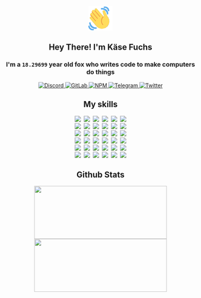 <div><p align=center><img src=./resources/images/wave.gif width=64px height=64px></p><h2 align=center>Hey There! I'm Käse Fuchs</h2><h3 align=center>I'm a <code>18.29699</code> year old fox who writes code to make computers do things</h3><p align=center><a href=https://discord.com/users/507526681125322772><img alt=Discord src="https://img.shields.io/badge/Discord-5865F2?logo=discord&logoColor=white&style=flat-square#60f31d4d1e7952441f040a12712b0186"> </a><a href=https://gitlab.com/kasefuchs><img alt=GitLab src="https://img.shields.io/badge/GitLab-330F63?logo=gitlab&logoColor=white&style=flat-square#60f31d4d1e7952441f040a12712b0186"> </a><a href=https://npmjs.com/~kasefuchs><img alt=NPM src="https://img.shields.io/badge/NPM-CB3837?logo=npm&logoColor=white&style=flat-square#60f31d4d1e7952441f040a12712b0186"> </a><a href=https://t.me/kasefuchs><img alt=Telegram src="https://img.shields.io/badge/Telegram-2CA5E0?logo=telegram&logoColor=white&style=flat-square#60f31d4d1e7952441f040a12712b0186"> </a><a href=https://twitter.com/kasefuchs><img alt=Twitter src="https://img.shields.io/badge/Twitter-1DA1F2?logo=twitter&logoColor=white&style=flat-square#60f31d4d1e7952441f040a12712b0186"></a></p><h2 align=center>My skills</h2><p align=center><a href=https://aws.amazon.com/ ><picture><source srcset="https://skillicons.dev/icons?i=aws&theme=dark#60f31d4d1e7952441f040a12712b0186" media="(prefers-color-scheme: dark)"><source srcset="https://skillicons.dev/icons?i=aws&theme=light#60f31d4d1e7952441f040a12712b0186" media="(prefers-color-scheme: light), (prefers-color-scheme: no-preference)"><img src="https://skillicons.dev/icons?i=aws&theme=light#60f31d4d1e7952441f040a12712b0186"></picture></a>&nbsp;&nbsp;<a href=https://en.wikipedia.org/wiki/Bash_(Unix_shell)><picture><source srcset="https://skillicons.dev/icons?i=bash&theme=dark#60f31d4d1e7952441f040a12712b0186" media="(prefers-color-scheme: dark)"><source srcset="https://skillicons.dev/icons?i=bash&theme=light#60f31d4d1e7952441f040a12712b0186" media="(prefers-color-scheme: light), (prefers-color-scheme: no-preference)"><img src="https://skillicons.dev/icons?i=bash&theme=light#60f31d4d1e7952441f040a12712b0186"></picture></a>&nbsp;&nbsp;<a href=https://discord.com/developers/docs><picture><source srcset="https://skillicons.dev/icons?i=bots&theme=dark#60f31d4d1e7952441f040a12712b0186" media="(prefers-color-scheme: dark)"><source srcset="https://skillicons.dev/icons?i=bots&theme=light#60f31d4d1e7952441f040a12712b0186" media="(prefers-color-scheme: light), (prefers-color-scheme: no-preference)"><img src="https://skillicons.dev/icons?i=bots&theme=light#60f31d4d1e7952441f040a12712b0186"></picture></a>&nbsp;&nbsp;<a href=https://www.cloudflare.com/ ><picture><source srcset="https://skillicons.dev/icons?i=cloudflare&theme=dark#60f31d4d1e7952441f040a12712b0186" media="(prefers-color-scheme: dark)"><source srcset="https://skillicons.dev/icons?i=cloudflare&theme=light#60f31d4d1e7952441f040a12712b0186" media="(prefers-color-scheme: light), (prefers-color-scheme: no-preference)"><img src="https://skillicons.dev/icons?i=cloudflare&theme=light#60f31d4d1e7952441f040a12712b0186"></picture></a>&nbsp;&nbsp;<a href=https://en.wikipedia.org/wiki/CSS><picture><source srcset="https://skillicons.dev/icons?i=css&theme=dark#60f31d4d1e7952441f040a12712b0186" media="(prefers-color-scheme: dark)"><source srcset="https://skillicons.dev/icons?i=css&theme=light#60f31d4d1e7952441f040a12712b0186" media="(prefers-color-scheme: light), (prefers-color-scheme: no-preference)"><img src="https://skillicons.dev/icons?i=css&theme=light#60f31d4d1e7952441f040a12712b0186"></picture></a>&nbsp;&nbsp;<a href=https://www.docker.com/ ><picture><source srcset="https://skillicons.dev/icons?i=docker&theme=dark#60f31d4d1e7952441f040a12712b0186" media="(prefers-color-scheme: dark)"><source srcset="https://skillicons.dev/icons?i=docker&theme=light#60f31d4d1e7952441f040a12712b0186" media="(prefers-color-scheme: light), (prefers-color-scheme: no-preference)"><img src="https://skillicons.dev/icons?i=docker&theme=light#60f31d4d1e7952441f040a12712b0186"></picture></a><br><a href=https://www.electronjs.org/ ><picture><source srcset="https://skillicons.dev/icons?i=electron&theme=dark#60f31d4d1e7952441f040a12712b0186" media="(prefers-color-scheme: dark)"><source srcset="https://skillicons.dev/icons?i=electron&theme=light#60f31d4d1e7952441f040a12712b0186" media="(prefers-color-scheme: light), (prefers-color-scheme: no-preference)"><img src="https://skillicons.dev/icons?i=electron&theme=light#60f31d4d1e7952441f040a12712b0186"></picture></a>&nbsp;&nbsp;<a href=https://expressjs.com/ ><picture><source srcset="https://skillicons.dev/icons?i=express&theme=dark#60f31d4d1e7952441f040a12712b0186" media="(prefers-color-scheme: dark)"><source srcset="https://skillicons.dev/icons?i=express&theme=light#60f31d4d1e7952441f040a12712b0186" media="(prefers-color-scheme: light), (prefers-color-scheme: no-preference)"><img src="https://skillicons.dev/icons?i=express&theme=light#60f31d4d1e7952441f040a12712b0186"></picture></a>&nbsp;&nbsp;<a href=https://www.figma.com/ ><picture><source srcset="https://skillicons.dev/icons?i=figma&theme=dark#60f31d4d1e7952441f040a12712b0186" media="(prefers-color-scheme: dark)"><source srcset="https://skillicons.dev/icons?i=figma&theme=light#60f31d4d1e7952441f040a12712b0186" media="(prefers-color-scheme: light), (prefers-color-scheme: no-preference)"><img src="https://skillicons.dev/icons?i=figma&theme=light#60f31d4d1e7952441f040a12712b0186"></picture></a>&nbsp;&nbsp;<a href=https://firebase.google.com/ ><picture><source srcset="https://skillicons.dev/icons?i=firebase&theme=dark#60f31d4d1e7952441f040a12712b0186" media="(prefers-color-scheme: dark)"><source srcset="https://skillicons.dev/icons?i=firebase&theme=light#60f31d4d1e7952441f040a12712b0186" media="(prefers-color-scheme: light), (prefers-color-scheme: no-preference)"><img src="https://skillicons.dev/icons?i=firebase&theme=light#60f31d4d1e7952441f040a12712b0186"></picture></a>&nbsp;&nbsp;<a href=https://flask.palletsprojects.com/ ><picture><source srcset="https://skillicons.dev/icons?i=flask&theme=dark#60f31d4d1e7952441f040a12712b0186" media="(prefers-color-scheme: dark)"><source srcset="https://skillicons.dev/icons?i=flask&theme=light#60f31d4d1e7952441f040a12712b0186" media="(prefers-color-scheme: light), (prefers-color-scheme: no-preference)"><img src="https://skillicons.dev/icons?i=flask&theme=light#60f31d4d1e7952441f040a12712b0186"></picture></a>&nbsp;&nbsp;<a href=https://cloud.google.com/ ><picture><source srcset="https://skillicons.dev/icons?i=gcp&theme=dark#60f31d4d1e7952441f040a12712b0186" media="(prefers-color-scheme: dark)"><source srcset="https://skillicons.dev/icons?i=gcp&theme=light#60f31d4d1e7952441f040a12712b0186" media="(prefers-color-scheme: light), (prefers-color-scheme: no-preference)"><img src="https://skillicons.dev/icons?i=gcp&theme=light#60f31d4d1e7952441f040a12712b0186"></picture></a><br><a href=https://git-scm.com/ ><picture><source srcset="https://skillicons.dev/icons?i=git&theme=dark#60f31d4d1e7952441f040a12712b0186" media="(prefers-color-scheme: dark)"><source srcset="https://skillicons.dev/icons?i=git&theme=light#60f31d4d1e7952441f040a12712b0186" media="(prefers-color-scheme: light), (prefers-color-scheme: no-preference)"><img src="https://skillicons.dev/icons?i=git&theme=light#60f31d4d1e7952441f040a12712b0186"></picture></a>&nbsp;&nbsp;<a href=https://github.com/ ><picture><source srcset="https://skillicons.dev/icons?i=github&theme=dark#60f31d4d1e7952441f040a12712b0186" media="(prefers-color-scheme: dark)"><source srcset="https://skillicons.dev/icons?i=github&theme=light#60f31d4d1e7952441f040a12712b0186" media="(prefers-color-scheme: light), (prefers-color-scheme: no-preference)"><img src="https://skillicons.dev/icons?i=github&theme=light#60f31d4d1e7952441f040a12712b0186"></picture></a>&nbsp;&nbsp;<a href=https://gitlab.com/ ><picture><source srcset="https://skillicons.dev/icons?i=gitlab&theme=dark#60f31d4d1e7952441f040a12712b0186" media="(prefers-color-scheme: dark)"><source srcset="https://skillicons.dev/icons?i=gitlab&theme=light#60f31d4d1e7952441f040a12712b0186" media="(prefers-color-scheme: light), (prefers-color-scheme: no-preference)"><img src="https://skillicons.dev/icons?i=gitlab&theme=light#60f31d4d1e7952441f040a12712b0186"></picture></a>&nbsp;&nbsp;<a href=https://www.heroku.com/ ><picture><source srcset="https://skillicons.dev/icons?i=heroku&theme=dark#60f31d4d1e7952441f040a12712b0186" media="(prefers-color-scheme: dark)"><source srcset="https://skillicons.dev/icons?i=heroku&theme=light#60f31d4d1e7952441f040a12712b0186" media="(prefers-color-scheme: light), (prefers-color-scheme: no-preference)"><img src="https://skillicons.dev/icons?i=heroku&theme=light#60f31d4d1e7952441f040a12712b0186"></picture></a>&nbsp;&nbsp;<a href=https://en.wikipedia.org/wiki/HTML><picture><source srcset="https://skillicons.dev/icons?i=html&theme=dark#60f31d4d1e7952441f040a12712b0186" media="(prefers-color-scheme: dark)"><source srcset="https://skillicons.dev/icons?i=html&theme=light#60f31d4d1e7952441f040a12712b0186" media="(prefers-color-scheme: light), (prefers-color-scheme: no-preference)"><img src="https://skillicons.dev/icons?i=html&theme=light#60f31d4d1e7952441f040a12712b0186"></picture></a>&nbsp;&nbsp;<a href=https://en.wikipedia.org/wiki/JavaScript><picture><source srcset="https://skillicons.dev/icons?i=js&theme=dark#60f31d4d1e7952441f040a12712b0186" media="(prefers-color-scheme: dark)"><source srcset="https://skillicons.dev/icons?i=js&theme=light#60f31d4d1e7952441f040a12712b0186" media="(prefers-color-scheme: light), (prefers-color-scheme: no-preference)"><img src="https://skillicons.dev/icons?i=js&theme=light#60f31d4d1e7952441f040a12712b0186"></picture></a><br><a href=https://en.wikipedia.org/wiki/Linux><picture><source srcset="https://skillicons.dev/icons?i=linux&theme=dark#60f31d4d1e7952441f040a12712b0186" media="(prefers-color-scheme: dark)"><source srcset="https://skillicons.dev/icons?i=linux&theme=light#60f31d4d1e7952441f040a12712b0186" media="(prefers-color-scheme: light), (prefers-color-scheme: no-preference)"><img src="https://skillicons.dev/icons?i=linux&theme=light#60f31d4d1e7952441f040a12712b0186"></picture></a>&nbsp;&nbsp;<a href=https://mui.com/ ><picture><source srcset="https://skillicons.dev/icons?i=materialui&theme=dark#60f31d4d1e7952441f040a12712b0186" media="(prefers-color-scheme: dark)"><source srcset="https://skillicons.dev/icons?i=materialui&theme=light#60f31d4d1e7952441f040a12712b0186" media="(prefers-color-scheme: light), (prefers-color-scheme: no-preference)"><img src="https://skillicons.dev/icons?i=materialui&theme=light#60f31d4d1e7952441f040a12712b0186"></picture></a>&nbsp;&nbsp;<a href=https://en.wikipedia.org/wiki/Markdown><picture><source srcset="https://skillicons.dev/icons?i=md&theme=dark#60f31d4d1e7952441f040a12712b0186" media="(prefers-color-scheme: dark)"><source srcset="https://skillicons.dev/icons?i=md&theme=light#60f31d4d1e7952441f040a12712b0186" media="(prefers-color-scheme: light), (prefers-color-scheme: no-preference)"><img src="https://skillicons.dev/icons?i=md&theme=light#60f31d4d1e7952441f040a12712b0186"></picture></a>&nbsp;&nbsp;<a href=https://www.mongodb.com/ ><picture><source srcset="https://skillicons.dev/icons?i=mongodb&theme=dark#60f31d4d1e7952441f040a12712b0186" media="(prefers-color-scheme: dark)"><source srcset="https://skillicons.dev/icons?i=mongodb&theme=light#60f31d4d1e7952441f040a12712b0186" media="(prefers-color-scheme: light), (prefers-color-scheme: no-preference)"><img src="https://skillicons.dev/icons?i=mongodb&theme=light#60f31d4d1e7952441f040a12712b0186"></picture></a>&nbsp;&nbsp;<a href=https://www.mysql.com/ ><picture><source srcset="https://skillicons.dev/icons?i=mysql&theme=dark#60f31d4d1e7952441f040a12712b0186" media="(prefers-color-scheme: dark)"><source srcset="https://skillicons.dev/icons?i=mysql&theme=light#60f31d4d1e7952441f040a12712b0186" media="(prefers-color-scheme: light), (prefers-color-scheme: no-preference)"><img src="https://skillicons.dev/icons?i=mysql&theme=light#60f31d4d1e7952441f040a12712b0186"></picture></a>&nbsp;&nbsp;<a href=https://nextjs.org/ ><picture><source srcset="https://skillicons.dev/icons?i=nextjs&theme=dark#60f31d4d1e7952441f040a12712b0186" media="(prefers-color-scheme: dark)"><source srcset="https://skillicons.dev/icons?i=nextjs&theme=light#60f31d4d1e7952441f040a12712b0186" media="(prefers-color-scheme: light), (prefers-color-scheme: no-preference)"><img src="https://skillicons.dev/icons?i=nextjs&theme=light#60f31d4d1e7952441f040a12712b0186"></picture></a><br><a href=https://nodejs.org/en/ ><picture><source srcset="https://skillicons.dev/icons?i=nodejs&theme=dark#60f31d4d1e7952441f040a12712b0186" media="(prefers-color-scheme: dark)"><source srcset="https://skillicons.dev/icons?i=nodejs&theme=light#60f31d4d1e7952441f040a12712b0186" media="(prefers-color-scheme: light), (prefers-color-scheme: no-preference)"><img src="https://skillicons.dev/icons?i=nodejs&theme=light#60f31d4d1e7952441f040a12712b0186"></picture></a>&nbsp;&nbsp;<a href=https://www.postgresql.org/ ><picture><source srcset="https://skillicons.dev/icons?i=postgres&theme=dark#60f31d4d1e7952441f040a12712b0186" media="(prefers-color-scheme: dark)"><source srcset="https://skillicons.dev/icons?i=postgres&theme=light#60f31d4d1e7952441f040a12712b0186" media="(prefers-color-scheme: light), (prefers-color-scheme: no-preference)"><img src="https://skillicons.dev/icons?i=postgres&theme=light#60f31d4d1e7952441f040a12712b0186"></picture></a>&nbsp;&nbsp;<a href=https://learn.microsoft.com/en-us/powershell/ ><picture><source srcset="https://skillicons.dev/icons?i=powershell&theme=dark#60f31d4d1e7952441f040a12712b0186" media="(prefers-color-scheme: dark)"><source srcset="https://skillicons.dev/icons?i=powershell&theme=light#60f31d4d1e7952441f040a12712b0186" media="(prefers-color-scheme: light), (prefers-color-scheme: no-preference)"><img src="https://skillicons.dev/icons?i=powershell&theme=light#60f31d4d1e7952441f040a12712b0186"></picture></a>&nbsp;&nbsp;<a href=https://www.python.org/ ><picture><source srcset="https://skillicons.dev/icons?i=py&theme=dark#60f31d4d1e7952441f040a12712b0186" media="(prefers-color-scheme: dark)"><source srcset="https://skillicons.dev/icons?i=py&theme=light#60f31d4d1e7952441f040a12712b0186" media="(prefers-color-scheme: light), (prefers-color-scheme: no-preference)"><img src="https://skillicons.dev/icons?i=py&theme=light#60f31d4d1e7952441f040a12712b0186"></picture></a>&nbsp;&nbsp;<a href=https://www.raspberrypi.org/ ><picture><source srcset="https://skillicons.dev/icons?i=raspberrypi&theme=dark#60f31d4d1e7952441f040a12712b0186" media="(prefers-color-scheme: dark)"><source srcset="https://skillicons.dev/icons?i=raspberrypi&theme=light#60f31d4d1e7952441f040a12712b0186" media="(prefers-color-scheme: light), (prefers-color-scheme: no-preference)"><img src="https://skillicons.dev/icons?i=raspberrypi&theme=light#60f31d4d1e7952441f040a12712b0186"></picture></a>&nbsp;&nbsp;<a href=https://reactjs.org/ ><picture><source srcset="https://skillicons.dev/icons?i=react&theme=dark#60f31d4d1e7952441f040a12712b0186" media="(prefers-color-scheme: dark)"><source srcset="https://skillicons.dev/icons?i=react&theme=light#60f31d4d1e7952441f040a12712b0186" media="(prefers-color-scheme: light), (prefers-color-scheme: no-preference)"><img src="https://skillicons.dev/icons?i=react&theme=light#60f31d4d1e7952441f040a12712b0186"></picture></a><br><a href=https://redux.js.org/ ><picture><source srcset="https://skillicons.dev/icons?i=redux&theme=dark#60f31d4d1e7952441f040a12712b0186" media="(prefers-color-scheme: dark)"><source srcset="https://skillicons.dev/icons?i=redux&theme=light#60f31d4d1e7952441f040a12712b0186" media="(prefers-color-scheme: light), (prefers-color-scheme: no-preference)"><img src="https://skillicons.dev/icons?i=redux&theme=light#60f31d4d1e7952441f040a12712b0186"></picture></a>&nbsp;&nbsp;<a href=https://en.wikipedia.org/wiki/Regular_expression><picture><source srcset="https://skillicons.dev/icons?i=regex&theme=dark#60f31d4d1e7952441f040a12712b0186" media="(prefers-color-scheme: dark)"><source srcset="https://skillicons.dev/icons?i=regex&theme=light#60f31d4d1e7952441f040a12712b0186" media="(prefers-color-scheme: light), (prefers-color-scheme: no-preference)"><img src="https://skillicons.dev/icons?i=regex&theme=light#60f31d4d1e7952441f040a12712b0186"></picture></a>&nbsp;&nbsp;<a href=https://en.wikipedia.org/wiki/Sass_(stylesheet_language)><picture><source srcset="https://skillicons.dev/icons?i=sass&theme=dark#60f31d4d1e7952441f040a12712b0186" media="(prefers-color-scheme: dark)"><source srcset="https://skillicons.dev/icons?i=sass&theme=light#60f31d4d1e7952441f040a12712b0186" media="(prefers-color-scheme: light), (prefers-color-scheme: no-preference)"><img src="https://skillicons.dev/icons?i=sass&theme=light#60f31d4d1e7952441f040a12712b0186"></picture></a>&nbsp;&nbsp;<a href=https://www.typescriptlang.org/ ><picture><source srcset="https://skillicons.dev/icons?i=ts&theme=dark#60f31d4d1e7952441f040a12712b0186" media="(prefers-color-scheme: dark)"><source srcset="https://skillicons.dev/icons?i=ts&theme=light#60f31d4d1e7952441f040a12712b0186" media="(prefers-color-scheme: light), (prefers-color-scheme: no-preference)"><img src="https://skillicons.dev/icons?i=ts&theme=light#60f31d4d1e7952441f040a12712b0186"></picture></a>&nbsp;&nbsp;<a href=https://unity.com/ ><picture><source srcset="https://skillicons.dev/icons?i=unity&theme=dark#60f31d4d1e7952441f040a12712b0186" media="(prefers-color-scheme: dark)"><source srcset="https://skillicons.dev/icons?i=unity&theme=light#60f31d4d1e7952441f040a12712b0186" media="(prefers-color-scheme: light), (prefers-color-scheme: no-preference)"><img src="https://skillicons.dev/icons?i=unity&theme=light#60f31d4d1e7952441f040a12712b0186"></picture></a>&nbsp;&nbsp;<a href=https://workers.cloudflare.com/ ><picture><source srcset="https://skillicons.dev/icons?i=workers&theme=dark#60f31d4d1e7952441f040a12712b0186" media="(prefers-color-scheme: dark)"><source srcset="https://skillicons.dev/icons?i=workers&theme=light#60f31d4d1e7952441f040a12712b0186" media="(prefers-color-scheme: light), (prefers-color-scheme: no-preference)"><img src="https://skillicons.dev/icons?i=workers&theme=light#60f31d4d1e7952441f040a12712b0186"></picture></a><br></p><h2 align=center>Github Stats</h2><p align=center><picture><source srcset="https://github-readme-stats-kasefuchs.vercel.app/api/?count_private=true&hide_border=true&hide_rank=true&line_height=20&hide_title=true&username=Kasefuchs&theme=dark#60f31d4d1e7952441f040a12712b0186" media="(prefers-color-scheme: dark)"><source srcset="https://github-readme-stats-kasefuchs.vercel.app/api/?count_private=true&hide_border=true&hide_rank=true&line_height=20&hide_title=true&username=Kasefuchs&theme=light#60f31d4d1e7952441f040a12712b0186" media="(prefers-color-scheme: light), (prefers-color-scheme: no-preference)"><img align=middle width=350 height=140 src="https://github-readme-stats-kasefuchs.vercel.app/api/?count_private=true&hide_border=true&hide_rank=true&line_height=20&hide_title=true&username=Kasefuchs&theme=light#60f31d4d1e7952441f040a12712b0186"></picture><picture><source srcset="https://github-readme-stats-kasefuchs.vercel.app/api/top-langs/?count_private=true&hide_border=true&layout=compact&username=Kasefuchs&theme=dark#60f31d4d1e7952441f040a12712b0186" media="(prefers-color-scheme: dark)"><source srcset="https://github-readme-stats-kasefuchs.vercel.app/api/top-langs/?count_private=true&hide_border=true&layout=compact&username=Kasefuchs&theme=light#60f31d4d1e7952441f040a12712b0186" media="(prefers-color-scheme: light), (prefers-color-scheme: no-preference)"><img align=middle width=350 height=140 src="https://github-readme-stats-kasefuchs.vercel.app/api/top-langs/?count_private=true&hide_border=true&layout=compact&username=Kasefuchs&theme=light#60f31d4d1e7952441f040a12712b0186"></picture></p><img src="https://hit.yhype.me/github/profile?user_id=64592097#60f31d4d1e7952441f040a12712b0186" alt=""></div>